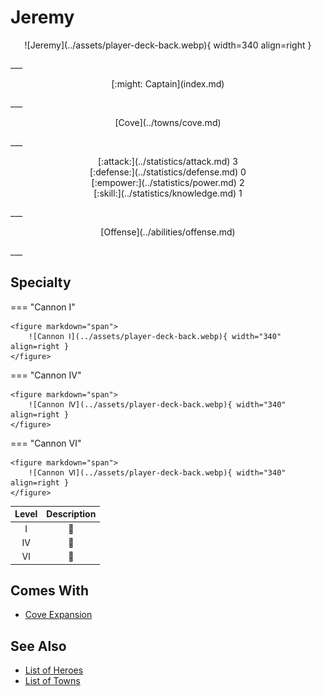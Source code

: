 # Jeremy

<p style="text-align: center;" markdown>![Jeremy](../assets/player-deck-back.webp){ width=340 align=right }</p>
___
<p style="text-align: center;" markdown>[:might: Captain](index.md)</p>
___
<p style="text-align: center;" markdown>[Cove](../towns/cove.md)</p>
___

<p style="text-align: center;" markdown>[:attack:](../statistics/attack.md)&nbsp;3</br>[:defense:](../statistics/defense.md)&nbsp;0</br>[:empower:](../statistics/power.md)&nbsp;2</br>[:skill:](../statistics/knowledge.md)&nbsp;1</p>
___
<p style="text-align: center;" markdown>[Offense](../abilities/offense.md)</p>
___

## Specialty

=== "Cannon Ⅰ"

    <figure markdown="span">
        ![Cannon Ⅰ](../assets/player-deck-back.webp){ width="340" align=right }
    </figure>

=== "Cannon Ⅳ"

    <figure markdown="span">
        ![Cannon Ⅳ](../assets/player-deck-back.webp){ width="340" align=right }
    </figure>

=== "Cannon Ⅵ"

    <figure markdown="span">
        ![Cannon Ⅵ](../assets/player-deck-back.webp){ width="340" align=right }
    </figure>


| Level | Description |
| :---: | :---: |
| Ⅰ | 🚧 |
| Ⅳ | 🚧 |
| Ⅵ | 🚧 |


## Comes With

- [Cove Expansion](../content.md)


## See Also

- [List of Heroes](index.md)
- [List of Towns](../towns/index.md)

